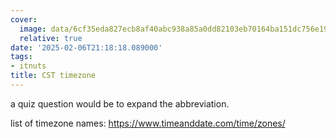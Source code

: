 ```yaml
---
cover:
  image: data/6cf35eda827ecb8af40abc938a85a0dd82103eb70164ba151dc756e199525dd3.png
  relative: true
date: '2025-02-06T21:18:18.089000'
tags:
- itnuts
title: CST timezone
---
```



a quiz question would be to expand the abbreviation.

list of timezone names: https://www.timeanddate.com/time/zones/
